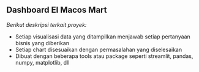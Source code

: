 
Dashboard El Macos Mart
--
*Berikut deskripsi terkait proyek:*
- Setiap visualisasi data yang ditampilkan menjawab setiap pertanyaan bisnis yang diberikan
- Setiap chart disesuaikan dengan permasalahan yang diselesaikan
- Dibuat dengan beberapa tools atau package seperti streamlit, pandas, numpy, matplotlib, dll

